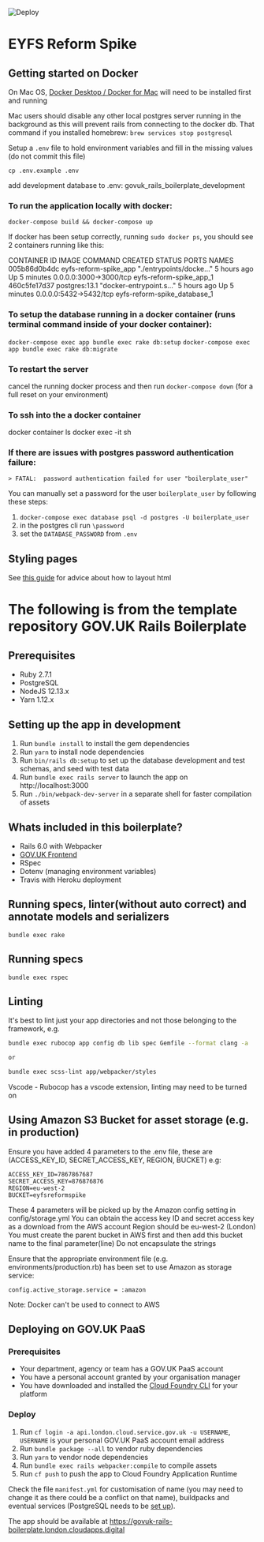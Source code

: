 ![Deploy](https://github.com/DFE-Digital/govuk-rails-boilerplate/workflows/Deploy/badge.svg)

# EYFS Reform Spike

## Getting started on Docker

On Mac OS, [Docker Desktop / Docker for Mac](https://docs.docker.com/docker-for-mac/install/)
will need to be installed first and running

Mac users should disable any other local postgres server running in the background as this will prevent rails from connecting to the docker db. 
That command if you installed homebrew: `brew services stop postgresql`

Setup a `.env` file to hold environment variables and fill in the missing values
(do not commit this file)

`cp .env.example .env`

add development database to .env: govuk_rails_boilerplate_development

### To run the application locally with docker:

`docker-compose build && docker-compose up`

If docker has been setup correctly, running `sudo docker ps`, you should see 2 containers running like this:

CONTAINER ID   IMAGE                   COMMAND                  CREATED       STATUS         PORTS                    NAMES
005b86d0b4dc   eyfs-reform-spike_app   "./entrypoints/docke…"   5 hours ago   Up 5 minutes   0.0.0.0:3000->3000/tcp   eyfs-reform-spike_app_1
460c5fe17d37   postgres:13.1           "docker-entrypoint.s…"   5 hours ago   Up 5 minutes   0.0.0.0:5432->5432/tcp   eyfs-reform-spike_database_1

### To setup the database running in a docker container (runs terminal command inside of your docker container):

`docker-compose exec app bundle exec rake db:setup`
`docker-compose exec app bundle exec rake db:migrate`

### To restart the server

cancel the running docker process and then run `docker-compose down` (for a full reset on your environment)

### To ssh into the a docker container

docker container ls
docker exec -it <CONTAINER ID> sh

### If there are issues with postgres password authentication failure:

`> FATAL:  password authentication failed for user "boilerplate_user"`

You can manually set a password for the user `boilerplate_user` by following these steps:

1. `docker-compose exec database psql -d postgres -U boilerplate_user`
1. in the postgres cli run `\password`
1. set the `DATABASE_PASSWORD` from `.env`

## Styling pages

See [this guide](https://design-system.service.gov.uk/get-started/) for
advice about how to layout html


# The following is from the template repository GOV.UK Rails Boilerplate

## Prerequisites

- Ruby 2.7.1
- PostgreSQL
- NodeJS 12.13.x
- Yarn 1.12.x

## Setting up the app in development

1. Run `bundle install` to install the gem dependencies
2. Run `yarn` to install node dependencies
3. Run `bin/rails db:setup` to set up the database development and test schemas, and seed with test data
4. Run `bundle exec rails server` to launch the app on http://localhost:3000
5. Run `./bin/webpack-dev-server` in a separate shell for faster compilation of assets

## Whats included in this boilerplate?

- Rails 6.0 with Webpacker
- [GOV.UK Frontend](https://github.com/alphagov/govuk-frontend)
- RSpec
- Dotenv (managing environment variables)
- Travis with Heroku deployment

## Running specs, linter(without auto correct) and annotate models and serializers
```
bundle exec rake
```

## Running specs
```
bundle exec rspec
```

## Linting

It's best to lint just your app directories and not those belonging to the framework, e.g.

```bash
bundle exec rubocop app config db lib spec Gemfile --format clang -a

or

bundle exec scss-lint app/webpacker/styles
```

Vscode - Rubocop has a vscode extension, linting may need to be turned on

## Using Amazon S3 Bucket for asset storage (e.g. in production)

Ensure you have added 4 parameters to the .env file, these are (ACCESS_KEY_ID, SECRET_ACCESS_KEY, REGION, BUCKET) e.g:

```
ACCESS_KEY_ID=7867867687
SECRET_ACCESS_KEY=876876876
REGION=eu-west-2
BUCKET=eyfsreformspike

```

These 4 parameters will be picked up by the Amazon config setting in config/storage.yml
You can obtain the access key ID and secret access key as a download from the AWS account
Region should be eu-west-2 (London)
You must create the parent bucket in AWS first and then add this bucket name to the final parameter(line)
Do not encapsulate the strings

Ensure that the appropriate environment file (e.g. environments/production.rb) has been set to use Amazon as storage service:

```
config.active_storage.service = :amazon
```

Note: Docker can't be used to connect to AWS

## Deploying on GOV.UK PaaS

### Prerequisites

- Your department, agency or team has a GOV.UK PaaS account
- You have a personal account granted by your organisation manager
- You have downloaded and installed the [Cloud Foundry CLI](https://github.com/cloudfoundry/cli#downloads) for your platform

### Deploy

1. Run `cf login -a api.london.cloud.service.gov.uk -u USERNAME`, `USERNAME` is your personal GOV.UK PaaS account email address
2. Run `bundle package --all` to vendor ruby dependencies
3. Run `yarn` to vendor node dependencies
4. Run `bundle exec rails webpacker:compile` to compile assets
5. Run `cf push` to push the app to Cloud Foundry Application Runtime

Check the file `manifest.yml` for customisation of name (you may need to change it as there could be a conflict on that name), buildpacks and eventual services (PostgreSQL needs to be [set up](https://docs.cloud.service.gov.uk/deploying_services/postgresql/)).

The app should be available at https://govuk-rails-boilerplate.london.cloudapps.digital
